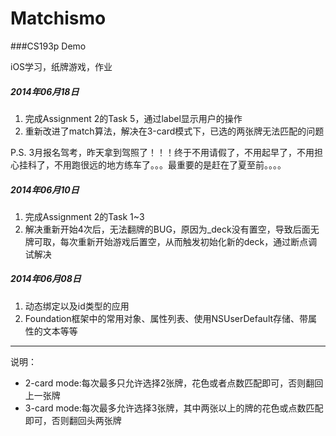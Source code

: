 Matchismo
=========

###CS193p Demo

iOS学习，纸牌游戏，作业

##### 2014年06月18日 
1. 完成Assignment 2的Task 5，通过label显示用户的操作
2. 重新改进了match算法，解决在3-card模式下，已选的两张牌无法匹配的问题

P.S. 3月报名驾考，昨天拿到驾照了！！！终于不用请假了，不用起早了，不用担心挂科了，不用跑很远的地方练车了。。。最重要的是赶在了夏至前。。。。


##### 2014年06月10日 
1. 完成Assignment 2的Task 1~3
2. 解决重新开始4次后，无法翻牌的BUG，原因为_deck没有置空，导致后面无牌可取，每次重新开始游戏后置空，从而触发初始化新的deck，通过断点调试解决

##### 2014年06月08日 
1. 动态绑定以及id类型的应用
2. Foundation框架中的常用对象、属性列表、使用NSUserDefault存储、带属性的文本等等


---------------------
说明：

+ 2-card mode:每次最多只允许选择2张牌，花色或者点数匹配即可，否则翻回上一张牌
+ 3-card mode:每次最多允许选择3张牌，其中两张以上的牌的花色或点数匹配即可，否则翻回头两张牌
